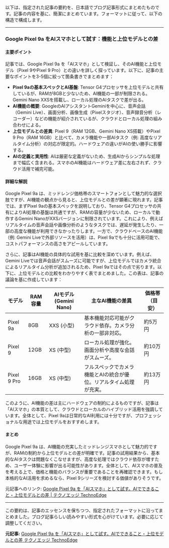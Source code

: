 以下は、指定された記事の要約を、日本語でブログ記事形式にまとめたものです。記事の内容を基に、簡潔にまとめています。フォーマットに従って、以下の構造で構成します。

---

### **Google Pixel 9a をAIスマホとして試す：機能と上位モデルとの差**

#### 主要ポイント
記事では、Google Pixel 9a を「AIスマホ」として検証し、そのAI機能と上位モデル（Pixel 9やPixel 9 Pro）との違いを詳しく探っています。以下に、記事の主要なポイントを3-5個に絞って箇条書きでまとめます：
- **Pixel 9aの基本スペックとAI基盤**: Tensor G4プロセッサを上位モデルと共有しているが、RAMが8GBと少ないため、AI機能の一部が制限される。Gemini Nano XXSを搭載し、ローカル処理のAIタスクで差が出る。
- **AI機能の概要**: GoogleのAIアシスタントGeminiを中心に、音声会話（Gemini Live）、画面分析、画像生成（Pixelスタジオ）、音声録音分析（レコーダー）などの機能が紹介されているが、クラウドとローカル処理の組み合わせによる。
- **上位モデルとの差異**: Pixel 9（RAM 12GB、Gemini Nano XS搭載）やPixel 9 Pro（RAM 16GB）と比べて、カメラ機能や一部AIタスク（例: 高度なリアルタイム分析）の対応が限定的。ハードウェアの違いがAIの使い勝手に影響する。
- **AIの定義と実用性**: AIは厳密な定義がないため、生成AIからシンプルな処理まで幅広く含まれる。スマホのAI機能はハードウェア差に左右されず、クラウド活用で補完可能。

#### 詳細な解説
Google Pixel 9a は、ミッドレンジ価格帯のスマートフォンとして魅力的な選択肢ですが、AI機能の観点から見ると、上位モデルとの差が顕著に現れます。記事では、まずPixel 9aの基本スペックを説明しており、Tensor G4プロセッサの共有によりAI処理の基盤は共通ですが、RAMの容量が少ないため、ローカルで動作するGemini NanoがXXSバージョンに制限されています。これにより、例えばリアルタイムの音声会話や画像分析のようなタスクでは、遅延が発生したり、一部の高度な機能が利用できなかったりします。一方で、クラウドベースのAI機能（例: Gemini Liveで外部リソースを活用）は、Pixel 9aでも十分に活用可能で、コストパフォーマンスの高さをアピールしています。

さらに、記事はAI機能の具体的な試用を基に比較を深めています。例えば、Gemini Liveでは音声会話がスムーズに可能ですが、上位モデルではカメラ統合によるリアルタイム分析が追加されるため、Pixel 9aではその点で劣ります。以下に、上位モデルとの比較をわかりやすく表でまとめました。この表は、記事の議論を基に作成しています：

| モデル | RAM容量 | AIモデル (Gemini Nano) | 主なAI機能の差異 | 価格帯（目安） |
|-----------------|---------|-------------------------|-----------------------------------|---------------|
| Pixel 9a | 8GB | XXS (小型) | 基本機能対応可能がクラウド依存。カメラ分析の一部非対応。 | 約5万円 |
| Pixel 9 | 12GB | XS (中型) | ローカル処理が強化。画面分析や高度な会話がスムーズ。 | 約10万円 |
| Pixel 9 Pro | 16GB | XS (中型) | フルスペックでカメラ機能とAIの統合が優位。リアルタイム処理が充実。 | 約13万円 |

このように、AI機能の差は主にハードウェアの制約によるものですが、記事は「AIスマホ」の本質として、クラウドとローカルのハイブリッド活用を強調しています。全体として、Pixel 9aは日常的なAI利用には十分ですが、プロフェッショナルな用途では上位モデルをおすすめします。

#### まとめ
Google Pixel 9a は、AI機能の充実したミッドレンジスマホとして魅力的ですが、RAMの制約から上位モデルとの差が明確です。記事の試用結果から、基本的なAIタスクは問題なくこなせますが、高度な処理ではクラウド依存が増すため、ユーザー体験に影響が出る可能性があります。全体として、AIスマホの普及を考える上で、価格と機能のバランスが重要であることを再確認できます。もし本格的なAI活用を求めるなら、Pixel 9シリーズを検討する価値がありそうです。

元記事へのリンク: [Google Pixel 9a を「AIスマホ」として試す。AIでできること・上位モデルとの差 | テクノエッジ TechnoEdge](https://www.techno-edge.net/article/2025/03/21/4194.html)

---

この要約は、記事のエッセンスを保ちつつ、指定されたフォーマットに沿ってまとめました。ブログ記事らしい読みやすい形式を心がけています。必要に応じて調整してください。

**元記事:** [Google Pixel 9a を「AIスマホ」として試す。AIでできること・上位モデルとの差 テクノエッジ TechnoEdge](https://www.techno-edge.net/article/2025/05/07/4340.html)